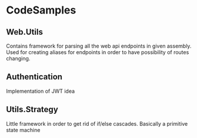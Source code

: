 # CodeSamples
## Web.Utils

Contains framework for parsing all the web api endpoints in given assembly.
Used for creating aliases for endpoints in order to have possibility of routes changing.

## Authentication

Implementation of JWT idea

## Utils.Strategy

Little framework in order to get rid of if/else cascades. Basically a primitive state machine
